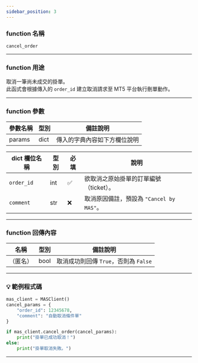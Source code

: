 ```yaml
---
sidebar_position: 3
---
```

### function 名稱

`cancel_order`

---

### function 用途

取消一筆尚未成交的掛單。  
此函式會根據傳入的 `order_id` 建立取消請求至 MT5 平台執行刪單動作。

---

### function 參數

| 參數名稱 | 型別 | 備註說明 |
|----------|------|----------|
| params   | dict | 傳入的字典內容如下方欄位說明 |

| dict 欄位名稱 | 型別 | 必填  | 說明                                      |
|--------------|-------------|------|------------------------------------|
| `order_id`   | int  | ✅   | 欲取消之原始掛單的訂單編號（ticket）。        |
| `comment`    | str  | ❌   | 取消原因備註，預設為 `"Cancel by MAS"`。    |

---

### function 回傳內容

| 名稱     | 型別 | 備註說明              |
|----------|------|-----------------------|
| （匿名） | bool | 取消成功則回傳 `True`，否則為 `False` |

---

### 💡 範例程式碼

```python
mas_client = MASClient()
cancel_params = {
    "order_id": 12345678,
    "comment": "自動取消條件單"
}

if mas_client.cancel_order(cancel_params):
    print("掛單已成功取消！")
else:
    print("掛單取消失敗。")
```

---
